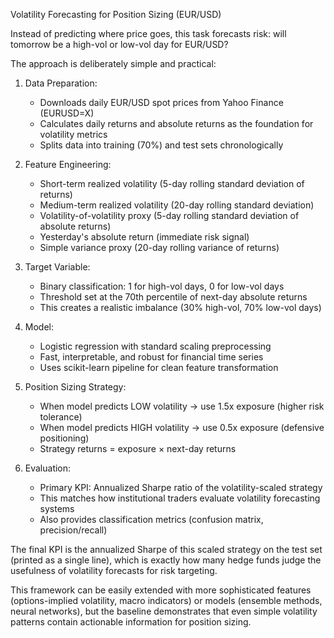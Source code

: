 Volatility Forecasting for Position Sizing (EUR/USD)

Instead of predicting where price goes, this task forecasts risk: will tomorrow be a high-vol or low-vol day for EUR/USD? 

The approach is deliberately simple and practical:

1. Data Preparation:
   - Downloads daily EUR/USD spot prices from Yahoo Finance (EURUSD=X)
   - Calculates daily returns and absolute returns as the foundation for volatility metrics
   - Splits data into training (70%) and test sets chronologically

2. Feature Engineering:
   - Short-term realized volatility (5-day rolling standard deviation of returns)
   - Medium-term realized volatility (20-day rolling standard deviation)
   - Volatility-of-volatility proxy (5-day rolling standard deviation of absolute returns)
   - Yesterday's absolute return (immediate risk signal)
   - Simple variance proxy (20-day rolling variance of returns)
   
3. Target Variable:
   - Binary classification: 1 for high-vol days, 0 for low-vol days
   - Threshold set at the 70th percentile of next-day absolute returns
   - This creates a realistic imbalance (30% high-vol, 70% low-vol days)

4. Model:
   - Logistic regression with standard scaling preprocessing
   - Fast, interpretable, and robust for financial time series
   - Uses scikit-learn pipeline for clean feature transformation

5. Position Sizing Strategy:
   - When model predicts LOW volatility → use 1.5x exposure (higher risk tolerance)
   - When model predicts HIGH volatility → use 0.5x exposure (defensive positioning)
   - Strategy returns = exposure × next-day returns

6. Evaluation:
   - Primary KPI: Annualized Sharpe ratio of the volatility-scaled strategy
   - This matches how institutional traders evaluate volatility forecasting systems
   - Also provides classification metrics (confusion matrix, precision/recall)

The final KPI is the annualized Sharpe of this scaled strategy on the test set (printed as a single line), which is exactly how many hedge funds judge the usefulness of volatility forecasts for risk targeting.

This framework can be easily extended with more sophisticated features (options-implied volatility, macro indicators) or models (ensemble methods, neural networks), but the baseline demonstrates that even simple volatility patterns contain actionable information for position sizing.





<!-- python make_diff_roll.py /home/ozkilim/demo/volatility/current_runs --gif final_focused.gif --mp4 final_focused.mp4 --start-marker "# CO_DATASCIENTIST_BLOCK_START" --end-marker "# CO_DATASCIENTIST_BLOCK_END" -->

